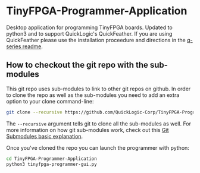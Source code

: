 # TinyFPGA-Programmer-Application
Desktop application for programming TinyFPGA boards. Updated to python3 and to support QuickLogic's QuickFeather.  If you are using QuickFeather please use the installation proceedure and directions in the [q-series readme](https://github.com/QuickLogic-Corp/TinyFPGA-Programmer-Application/blob/master/q-series/python/readme.md).

## How to checkout the git repo with the sub-modules
This git repo uses sub-modules to link to other git repos on github.  In order to clone the repo as well as the sub-modules you need to add an extra option to your clone command-line:

```sh
git clone --recursive https://github.com/QuickLogic-Corp/TinyFPGA-Programmer-Application.git
```

The `--recursive` argument tells git to clone all the sub-modules as well.  For more information on how git sub-modules work, check out this [Git Submodules basic explanation](https://gist.github.com/gitaarik/8735255).

Once you've cloned the repo you can launch the programmer with python:
```sh
cd TinyFPGA-Programmer-Application
python3 tinyfpga-programmer-gui.py
```

